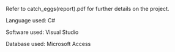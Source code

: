 Refer to catch_eggs(report).pdf for further details on the project.

Language used: C#

Software used: Visual Studio

Database used: Microsoft Access
